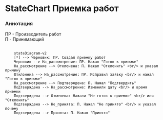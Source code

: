 # StateChart Приемка работ
### Аннотация <br/>
ПР - Производитель работ <br/>
П - Принимающий
<br/>
<br/>


```mermaid
    stateDiagram-v2
    [*] --> Черновик: ПР. Создал приемку работ
    Черновик --> На_рассмотрение: ПР. Нажал "Готов к приемке"
    На_рассмотрение --> Отклонена: П. Нажал "Отклонить" <br/> и указал причину
    Отклонена --> На_рассмотрение: ПР. Исправил заявку <br/> и нажал "Готов к приемке"
    На_рассмотрение --> Подтверждена: П. Нажал "Подтвердить"
    Подтверждена --> На_рассмотрение: Изменили дату <br/> и время приемки
    Подтверждена --> Отменена: Нажали "Не готов к приемке" <br/> или "Отклонить"
    Подтверждена --> Не_принята: П. Нажал "Не принято" <br/> и указал почему
    Подтверждена --> Принята: П. Нажал "Принято"
```
<br/>
<br/>
<br/>
<br/>
<br/>


